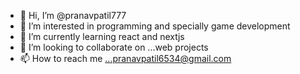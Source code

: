 - 👋 Hi, I’m @pranavpatil777
- 👀 I’m interested in programming and specially game development
- 🌱 I’m currently learning react and nextjs
- 💞️ I’m looking to collaborate on ...web projects
- 📫 How to reach me ...pranavpatil6534@gmail.com

<!---

--->
